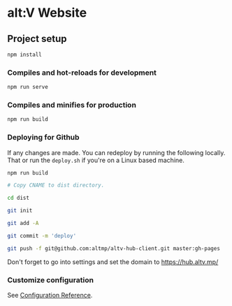 # alt:V Website

## Project setup

```sh
npm install
```

### Compiles and hot-reloads for development

```sh
npm run serve
```

### Compiles and minifies for production

```sh
npm run build
```

### Deploying for Github

If any changes are made. You can redeploy by running the following locally.
That or run the `deploy.sh` if you're on a Linux based machine.

```sh
npm run build

# Copy CNAME to dist directory.

cd dist

git init

git add -A

git commit -m 'deploy'

git push -f git@github.com:altmp/altv-hub-client.git master:gh-pages
```

Don't forget to go into settings and set the domain to https://hub.altv.mp/

### Customize configuration

See [Configuration Reference](https://cli.vuejs.org/config/).
